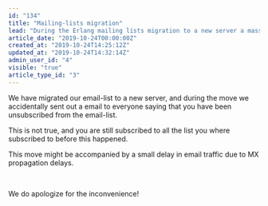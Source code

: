 ```yaml
---
id: "134"
title: "Mailing-lists migration"
lead: "During the Erlang mailing lists migration to a new server a mass \"You have been unsubscribed\" email accidentally was sent."
article_date: "2019-10-24T00:00:00Z"
created_at: "2019-10-24T14:25:12Z"
updated_at: "2019-10-24T14:32:14Z"
admin_user_id: "4"
visible: "true"
article_type_id: "3"
---
```


We have migrated our email-list to a new server, and during the move we accidentally sent out a email to everyone saying that you have been unsubscribed from the email-list.

This is not true, and you are still subscribed to all the list you where subscribed to before this happened.

This move might be accompanied by a small delay in email traffic due to MX propagation delays.

 

We do apologize for the inconvenience!

 
